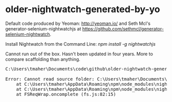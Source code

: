 # older-nightwatch-generated-by-yo

Default code produced by Yeoman: http://yeoman.io/ and Seth Mcl's generator-selenium-nightwatchjs at https://github.com/sethmcl/generator-selenium-nightwatch.

Install Nightwatch from the Command Line: <i>npm install -g nightwatchjs</i>

Cannot run out of the box. Hasn't been updated in four years. More to compare scaffolding than anything. 

<pre>
C:\Users\tmaher\Documents\code\github\older-nightwatch-generated-by-yo>nightwatch -tests

Error: Cannot read source folder: C:\Users\tmaher\Documents\code\github\older-nightwatch-generated-by-yo\examples\tests
    at C:\Users\tmaher\AppData\Roaming\npm\node_modules\nightwatch\lib\runner\run.js:200:21
    at C:\Users\tmaher\AppData\Roaming\npm\node_modules\nightwatch\lib\runner\walk.js:97:18
    at FSReqWrap.oncomplete (fs.js:82:15)
</pre>
